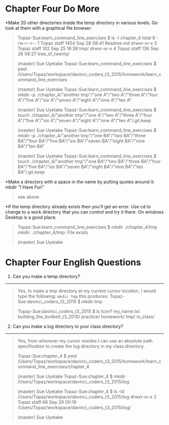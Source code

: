 Chapter Four Do More
======
*Make 20 other directories inside the temp directory in various levels. Go look at them with a graphical file browser.
>Topaz-Sue:learn_command_line_exercises $ ls -l chapter_4
>total 8
>-rw-r--r--  1 Topaz  staff  1454 Sep 28 08:41 Readme.md
>drwxr-xr-x  3 Topaz  staff   102 Sep 25 16:38 tmp/
>drwxr-xr-x  4 Topaz  staff   136 Sep 26 08:27 tree_of_twenty/
>
>(master) Sue Uyetake
>Topaz-Sue:learn_command_line_exercises $ pwd
>/Users/Topaz/workspace/davinci_coders_t3_2015/homework/learn_command_line_exercises
>
>(master) Sue Uyetake
>Topaz-Sue:learn_command_line_exercises $ mkdir -p ./chapter_4/"another tmp"/"one A"/"two A"/"three A"/"four A"/"five A"/"six A"/"seven A"/"eight A"/"nine A"/"ten A"
>
>(master) Sue Uyetake
>Topaz-Sue:learn_command_line_exercises $ touch ./chapter_4/"another tmp"/"one A"/"two A"/"three A"/"four A"/"five A"/"six A"/"seven A"/"eight A"/"nine A"/"ten A"/.git.keep
>
>(master) Sue Uyetake
>Topaz-Sue:learn_command_line_exercises $ mkdir -p ./chapter_4/"another tmp"/"one BA"/"two BA"/"three BA"/"four BA"/"five BA"/"six BA"/"seven BA"/"eight BA"/"nine BA"/"ten BA"
>
>(master) Sue Uyetake
>Topaz-Sue:learn_command_line_exercises $ touch ./chapter_4/"another tmp"/"one BA"/"two BA"/"three BA"/"four BA"/"five BA"/"six BA"/"seven BA"/"eight BA"/"nine BA"/"ten BA"/.git.keep

*Make a directory with a space in the name by putting quotes around it: mkdir "I Have Fun"
>see above

*If the temp directory already exists then you'll get an error. Use cd to change to a work directory that you can control and try it there. On windows Desktop is a good place.
>Topaz-Sue:learn_command_line_exercises $ mkdir ./chapter_4/tmp
>mkdir: ./chapter_4/tmp: File exists
>
>(master) Sue Uyetake


Chapter Four English Questions
======
1. Can you make a temp directory?
---
>Yes, to make a tmp directory at my current cursor location, I would type the following:
`mkdir tmp`
> this produces: Topaz-Sue:davinci_coders_t3_2015 $ mkdir tmp
>
>Topaz-Sue:davinci_coders_t3_2015 $ ls
>Icon?                          my_name.txt
>building_the_toolbelt_t3_2015/ practice/
>homework/                      tmp/
>in_class/


2. Can you make a log directory in your class directory?
---
>Yes, from wherever my cursor resides I can use an absolute path specification to create the log directory in my class directory.
>
>Topaz-Sue:chapter_4 $ pwd
>/Users/Topaz/workspace/davinci_coders_t3_2015/homework/learn_command_line_exercises/chapter_4
>
>(master) Sue Uyetake
>Topaz-Sue:chapter_4 $ mkdir /Users/Topaz/workspace/davinci_coders_t3_2015/log
>
>(master) Sue Uyetake
>Topaz-Sue:chapter_4 $ ls -ld /Users/Topaz/workspace/davinci_coders_t3_2015/log
>drwxr-xr-x  2 Topaz  staff  68 Sep 29 00:19 /Users/Topaz/workspace/davinci_coders_t3_2015/log/
>
>(master) Sue Uyetake

